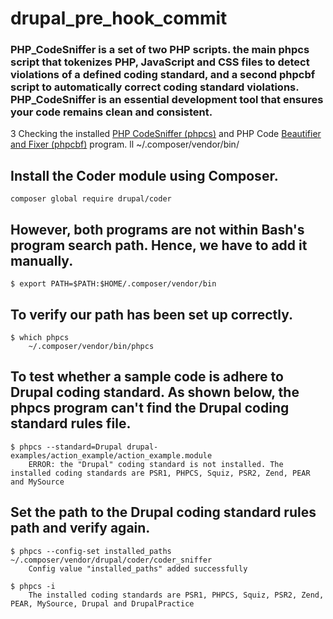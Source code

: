 # drupal_pre_hook_commit

<h3> PHP_CodeSniffer is a set of two PHP scripts. the main phpcs script that tokenizes PHP, JavaScript and CSS files to detect violations of a defined coding standard, and a second phpcbf script to automatically correct coding standard violations. PHP_CodeSniffer is an essential development tool that ensures your code remains clean and consistent.</h3>

<h>3 Checking the installed <a href="https://github.com/squizlabs/PHP_CodeSniffer">PHP CodeSniffer (phpcs)</a> and PHP 		Code <a href="https://github.com/squizlabs/PHP_CodeSniffer/wiki/Fixing-Errors-Automatically">Beautifier and Fixer 		(phpcbf)</a> program.</h3>
	ll ~/.composer/vendor/bin/

## Install the Coder module using Composer.
	composer global require drupal/coder

##	However, both programs are not within Bash's program search path. Hence, we have to add it manually.
	$ export PATH=$PATH:$HOME/.composer/vendor/bin

##	To verify our path has been set up correctly.
	$ which phpcs
		~/.composer/vendor/bin/phpcs

## 	To test whether a sample code is adhere to Drupal coding standard. As shown below, the phpcs program can't find the 	Drupal coding standard rules file.
	$ phpcs --standard=Drupal drupal-examples/action_example/action_example.module
		ERROR: the "Drupal" coding standard is not installed. The installed coding standards are PSR1, PHPCS, Squiz, PSR2, Zend, PEAR and MySource

## 	Set the path to the Drupal coding standard rules path and verify again.
	$ phpcs --config-set installed_paths ~/.composer/vendor/drupal/coder/coder_sniffer
		Config value "installed_paths" added successfully

	$ phpcs -i
		The installed coding standards are PSR1, PHPCS, Squiz, PSR2, Zend, PEAR, MySource, Drupal and DrupalPractice

